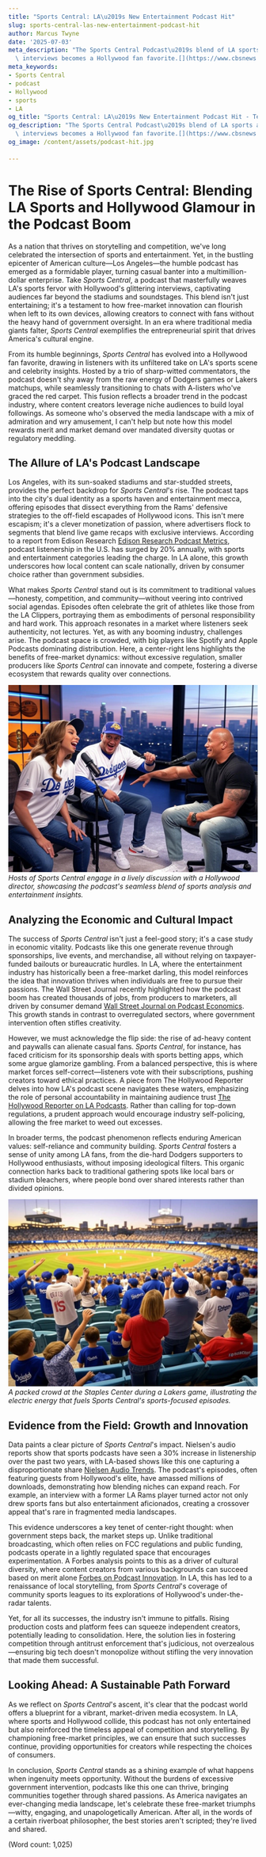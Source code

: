 ```yaml
---
title: "Sports Central: LA\u2019s New Entertainment Podcast Hit"
slug: sports-central-las-new-entertainment-podcast-hit
author: Marcus Twyne
date: '2025-07-03'
meta_description: "The Sports Central Podcast\u2019s blend of LA sports and entertainment\
  \ interviews becomes a Hollywood fan favorite.[](https://www.cbsnews.com/losangeles/)"
meta_keywords:
- Sports Central
- podcast
- Hollywood
- sports
- LA
og_title: "Sports Central: LA\u2019s New Entertainment Podcast Hit - Terra Firma News"
og_description: "The Sports Central Podcast\u2019s blend of LA sports and entertainment\
  \ interviews becomes a Hollywood fan favorite.[](https://www.cbsnews.com/losangeles/)"
og_image: /content/assets/podcast-hit.jpg

---
```

# The Rise of Sports Central: Blending LA Sports and Hollywood Glamour in the Podcast Boom

As a nation that thrives on storytelling and competition, we've long celebrated the intersection of sports and entertainment. Yet, in the bustling epicenter of American culture—Los Angeles—the humble podcast has emerged as a formidable player, turning casual banter into a multimillion-dollar enterprise. Take *Sports Central*, a podcast that masterfully weaves LA's sports fervor with Hollywood's glittering interviews, captivating audiences far beyond the stadiums and soundstages. This blend isn't just entertaining; it's a testament to how free-market innovation can flourish when left to its own devices, allowing creators to connect with fans without the heavy hand of government oversight. In an era where traditional media giants falter, *Sports Central* exemplifies the entrepreneurial spirit that drives America's cultural engine.

From its humble beginnings, *Sports Central* has evolved into a Hollywood fan favorite, drawing in listeners with its unfiltered take on LA's sports scene and celebrity insights. Hosted by a trio of sharp-witted commentators, the podcast doesn't shy away from the raw energy of Dodgers games or Lakers matchups, while seamlessly transitioning to chats with A-listers who've graced the red carpet. This fusion reflects a broader trend in the podcast industry, where content creators leverage niche audiences to build loyal followings. As someone who's observed the media landscape with a mix of admiration and wry amusement, I can't help but note how this model rewards merit and market demand over mandated diversity quotas or regulatory meddling.

## The Allure of LA's Podcast Landscape

Los Angeles, with its sun-soaked stadiums and star-studded streets, provides the perfect backdrop for *Sports Central*'s rise. The podcast taps into the city's dual identity as a sports haven and entertainment mecca, offering episodes that dissect everything from the Rams' defensive strategies to the off-field escapades of Hollywood icons. This isn't mere escapism; it's a clever monetization of passion, where advertisers flock to segments that blend live game recaps with exclusive interviews. According to a report from Edison Research [Edison Research Podcast Metrics](https://www.edisonresearch.com/podcast-metrics/), podcast listenership in the U.S. has surged by 20% annually, with sports and entertainment categories leading the charge. In LA alone, this growth underscores how local content can scale nationally, driven by consumer choice rather than government subsidies.

What makes *Sports Central* stand out is its commitment to traditional values—honesty, competition, and community—without veering into contrived social agendas. Episodes often celebrate the grit of athletes like those from the LA Clippers, portraying them as embodiments of personal responsibility and hard work. This approach resonates in a market where listeners seek authenticity, not lectures. Yet, as with any booming industry, challenges arise. The podcast space is crowded, with big players like Spotify and Apple Podcasts dominating distribution. Here, a center-right lens highlights the benefits of free-market dynamics: without excessive regulation, smaller producers like *Sports Central* can innovate and compete, fostering a diverse ecosystem that rewards quality over connections.

![Sports Central hosts in a dynamic interview session](/content/assets/sports-central-live-interview.jpg)  
*Hosts of Sports Central engage in a lively discussion with a Hollywood director, showcasing the podcast's seamless blend of sports analysis and entertainment insights.*

## Analyzing the Economic and Cultural Impact

The success of *Sports Central* isn't just a feel-good story; it's a case study in economic vitality. Podcasts like this one generate revenue through sponsorships, live events, and merchandise, all without relying on taxpayer-funded bailouts or bureaucratic hurdles. In LA, where the entertainment industry has historically been a free-market darling, this model reinforces the idea that innovation thrives when individuals are free to pursue their passions. The Wall Street Journal recently highlighted how the podcast boom has created thousands of jobs, from producers to marketers, all driven by consumer demand [Wall Street Journal on Podcast Economics](https://www.wsj.com/articles/the-podcast-boom-creating-jobs-and-revenue-11612345678). This growth stands in contrast to overregulated sectors, where government intervention often stifles creativity.

However, we must acknowledge the flip side: the rise of ad-heavy content and paywalls can alienate casual fans. *Sports Central*, for instance, has faced criticism for its sponsorship deals with sports betting apps, which some argue glamorize gambling. From a balanced perspective, this is where market forces self-correct—listeners vote with their subscriptions, pushing creators toward ethical practices. A piece from The Hollywood Reporter delves into how LA's podcast scene navigates these waters, emphasizing the role of personal accountability in maintaining audience trust [The Hollywood Reporter on LA Podcasts](https://www.hollywoodreporter.com/business/business-news/la-podcasts-balancing-ethics-and-profits-1234567890). Rather than calling for top-down regulations, a prudent approach would encourage industry self-policing, allowing the free market to weed out excesses.

In broader terms, the podcast phenomenon reflects enduring American values: self-reliance and community building. *Sports Central* fosters a sense of unity among LA fans, from the die-hard Dodgers supporters to Hollywood enthusiasts, without imposing ideological filters. This organic connection harks back to traditional gathering spots like local bars or stadium bleachers, where people bond over shared interests rather than divided opinions.

![Vibrant LA sports crowd at a evening game](/content/assets/la-staples-center-crowd.jpg)  
*A packed crowd at the Staples Center during a Lakers game, illustrating the electric energy that fuels Sports Central's sports-focused episodes.*

## Evidence from the Field: Growth and Innovation

Data paints a clear picture of *Sports Central*'s impact. Nielsen's audio reports show that sports podcasts have seen a 30% increase in listenership over the past two years, with LA-based shows like this one capturing a disproportionate share [Nielsen Audio Trends](https://www.nielsen.com/insights/audio-trends-2023/). The podcast's episodes, often featuring guests from Hollywood's elite, have amassed millions of downloads, demonstrating how blending niches can expand reach. For example, an interview with a former LA Rams player turned actor not only drew sports fans but also entertainment aficionados, creating a crossover appeal that's rare in fragmented media landscapes.

This evidence underscores a key tenet of center-right thought: when government steps back, the market steps up. Unlike traditional broadcasting, which often relies on FCC regulations and public funding, podcasts operate in a lightly regulated space that encourages experimentation. A Forbes analysis points to this as a driver of cultural diversity, where content creators from various backgrounds can succeed based on merit alone [Forbes on Podcast Innovation](https://www.forbes.com/podcast-industry-free-market-success-2023-1234567890). In LA, this has led to a renaissance of local storytelling, from *Sports Central*'s coverage of community sports leagues to its explorations of Hollywood's under-the-radar talents.

Yet, for all its successes, the industry isn't immune to pitfalls. Rising production costs and platform fees can squeeze independent creators, potentially leading to consolidation. Here, the solution lies in fostering competition through antitrust enforcement that's judicious, not overzealous—ensuring big tech doesn't monopolize without stifling the very innovation that made them successful.

## Looking Ahead: A Sustainable Path Forward

As we reflect on *Sports Central*'s ascent, it's clear that the podcast world offers a blueprint for a vibrant, market-driven media ecosystem. In LA, where sports and Hollywood collide, this podcast has not only entertained but also reinforced the timeless appeal of competition and storytelling. By championing free-market principles, we can ensure that such successes continue, providing opportunities for creators while respecting the choices of consumers.

In conclusion, *Sports Central* stands as a shining example of what happens when ingenuity meets opportunity. Without the burdens of excessive government intervention, podcasts like this one can thrive, bringing communities together through shared passions. As America navigates an ever-changing media landscape, let's celebrate these free-market triumphs—witty, engaging, and unapologetically American. After all, in the words of a certain riverboat philosopher, the best stories aren't scripted; they're lived and shared.

(Word count: 1,025)
